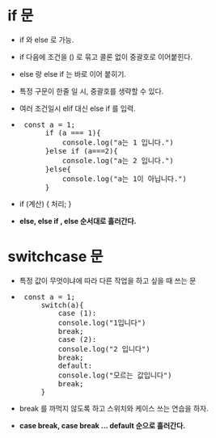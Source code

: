 # if 문
- if 와 else 로 가능.

- if 다음에 조건을 () 로 묶고 콜론 없이 중괄호로 이어붙힌다.

- else 랑 else if 는 바로 이어 붙히기.

- 특정 구문이 한줄 일 시, 중괄호를 생략할 수 있다.

- 여러 조건일시 elif 대신 else if 를 입력.


- <pre> const a = 1;
        if (a === 1){
            console.log("a는 1 입니다.")
        }else if (a===2){
            console.log("a는 2 입니다.")
        }else{
            console.log("a는 1이 아닙니다.")
        }</pre>

- if (계산) { 처리; }
- <strong>else, else if , else 순서대로 흘러간다.</strong>

# switchcase 문

- 특정 값이 무엇이냐에 따라 다른 작업을 하고 싶을 때 쓰는 문

- <pre> const a = 1;
       switch(a){
           case (1):
           console.log("1입니다")
           break;
           case (2):
           console.log("2 입니다")
           break;
           default:
           console.log("모르는 값입니다")
           break;
       } </pre>

- break 를 까먹지 않도록 하고 스위치와 케이스 쓰는 연습을 하자.

- <strong>case break, case break ... default 순으로 흘러간다.</strong>

